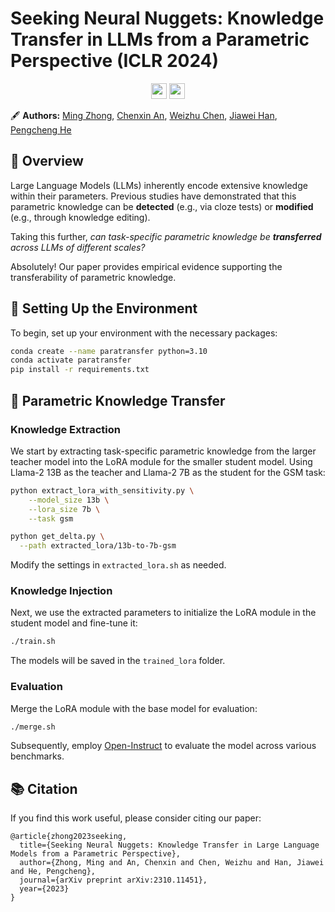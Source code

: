 # Seeking Neural Nuggets: Knowledge Transfer in LLMs from a Parametric Perspective (ICLR 2024)
<p align="center">
  <a href="https://arxiv.org/abs/2310.11451"><img src="https://img.shields.io/badge/📝-Paper-blue" height="25"></a>
  <a href="https://maszhongming.github.io/ParaKnowTransfer/"><img src="https://img.shields.io/badge/🌐-Website-red" height="25"></a>
</p>

🖋 **Authors:** [Ming Zhong](https://maszhongming.github.io/), [Chenxin An](https://scholar.google.com.hk/citations?user=fY69CxIAAAAJ&hl=en), [Weizhu Chen](https://www.microsoft.com/en-us/research/people/wzchen/), [Jiawei Han](https://hanj.cs.illinois.edu/), [Pengcheng He](https://scholar.google.com/citations?user=TS1RoxAAAAAJ&hl=en)

## 📜 Overview

Large Language Models (LLMs) inherently encode extensive knowledge within their parameters. Previous studies have demonstrated that this parametric knowledge can be **detected** (e.g., via cloze tests) or **modified** (e.g., through knowledge editing).

Taking this further, *can task-specific parametric knowledge be **transferred** across LLMs of different scales?*

Absolutely! Our paper provides empirical evidence supporting the transferability of parametric knowledge.

## 🚀 Setting Up the Environment
To begin, set up your environment with the necessary packages:
```bash
conda create --name paratransfer python=3.10
conda activate paratransfer
pip install -r requirements.txt
```

## 🔄 Parametric Knowledge Transfer

### Knowledge Extraction
We start by extracting task-specific parametric knowledge from the larger teacher model into the LoRA module for the smaller student model. Using Llama-2 13B as the teacher and Llama-2 7B as the student for the GSM task:

```bash
python extract_lora_with_sensitivity.py \
    --model_size 13b \
    --lora_size 7b \
    --task gsm

python get_delta.py \
  --path extracted_lora/13b-to-7b-gsm
```

Modify the settings in `extracted_lora.sh` as needed.

### Knowledge Injection

Next, we use the extracted parameters to initialize the LoRA module in the student model and fine-tune it:

```bash
./train.sh
```

The models will be saved in the `trained_lora` folder.

### Evaluation

Merge the LoRA module with the base model for evaluation:

```bash
./merge.sh
```

Subsequently, employ [Open-Instruct](https://github.com/allenai/open-instruct) to evaluate the model across various benchmarks.

## 📚 Citation
If you find this work useful, please consider citing our paper:
```
@article{zhong2023seeking,
  title={Seeking Neural Nuggets: Knowledge Transfer in Large Language Models from a Parametric Perspective},
  author={Zhong, Ming and An, Chenxin and Chen, Weizhu and Han, Jiawei and He, Pengcheng},
  journal={arXiv preprint arXiv:2310.11451},
  year={2023}
}
```
